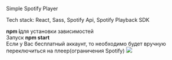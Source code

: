 Simple Spotify Player


Tech stack: React, Sass, Spotify Api, Spotify Playback SDK<br/>

<b>npm i</b>для установки зависимостей <br/>
  Запуск <b>npm start</b><br/>
  Если у Вас бесплатный аккаунт, то необходимо будет вручную переключиться на плеер(ограничения Spotify)
  ![](screen_capture.gif)
